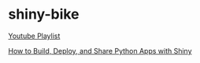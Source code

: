 # shiny-bike
[Youtube Playlist](https://www.youtube.com/watch?v=--1edVmpF94&list=PL9HYL-VRX0oTJtI1dWaT9T827fe7OqFhC)

[How to Build, Deploy, and Share Python Apps with Shiny](https://www.youtube.com/watch?v=I2W7i7QyJPI)
